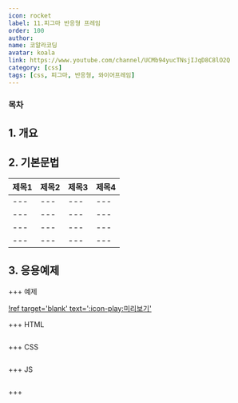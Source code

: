 ```yaml
---
icon: rocket
label: 11.피그마 반응형 프레임
order: 100
author:
name: 코알라코딩
avatar: koala
link: https://www.youtube.com/channel/UCMb94yucTNsjIJqD8C8lO2Q
category: [css]
tags: [css, 피그마, 반응형, 와이어프레임]
---
```


### 목차 <!-- omit in toc -->

## 1. 개요

>

## 2. 기본문법

| 제목1 | 제목2 | 제목3 | 제목4 |
| ----- | ----- | ----- | ----- |
| ---   | ---   | ---   | ---   |
| ---   | ---   | ---   | ---   |
| ---   | ---   | ---   | ---   |
| ---   | ---   | ---   | ---   |

## 3. 응용예제

+++ 예제

[!ref target='blank' text=':icon-play:미리보기'](https://qwerewqwerew.github.io/source/css/4_responsive_layout)

+++ HTML

```html # html

```

+++ CSS

```css # css

```

+++ JS

```js # javascript

```

+++
